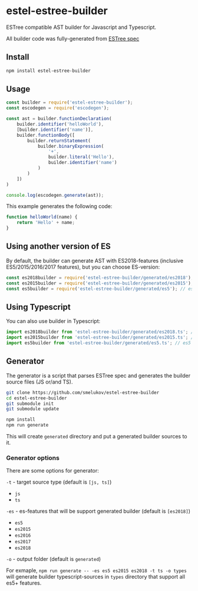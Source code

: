 # estel-estree-builder

ESTree compatible AST builder for Javascript and Typescript.

All builder code was fully-generated from [ESTree spec](https://github.com/estree/estree)

## Install

```sh
npm install estel-estree-builder
```

## Usage

```js
const builder = require('estel-estree-builder');
const escodegen = require('escodegen');

const ast = builder.functionDeclaration(
    builder.identifier('helloWorld'),
    [builder.identifier('name')],
    builder.functionBody([
        builder.returnStatement(
            builder.binaryExpression(
                '+',
                builder.literal('Hello'),
                builder.identifier('name')
            )
        )
    ])
)

console.log(escodegen.generate(ast));
```

This example generates the following code:
```js
function helloWorld(name) {
    return 'Hello' + name;
}
```

## Using another version of ES

By default, the builder can generate AST with ES2018-features (inclusive ES5/2015/2016/2017 features), but you can choose ES-version:

```js
const es2018builder = require('estel-estree-builder/generated/es2018'); // es5-es2018
const es2015builder = require('estel-estree-builder/generated/es2015'); // es5-es2015
const es5builder = require('estel-estree-builder/generated/es5'); // es5
```

## Using Typescript

You can also use builder in Typescript:

```ts
import es2018builder from 'estel-estree-builder/generated/es2018.ts'; // es5-es2018
import es2015builder from 'estel-estree-builder/generated/es2015.ts'; // es5-es2015
import es5builder from 'estel-estree-builder/generated/es5.ts'; // es5
```

## Generator

The generator is a script that parses ESTree spec and generates the builder source files (JS or/and TS).

```sh
git clone https://github.com/smelukov/estel-estree-builder
cd estel-estree-builder
git submodule init
git submodule update

npm install
npm run generate
```

This will create `generated` directory and put a generated builder sources to it.

### Generator options

There are some options for generator:

`-t` - target source type (default is `[js, ts]`)
* `js`
* `ts`

`-es` - es-features that will be support generated builder (default is `[es2018]`)
* `es5`
* `es2015`
* `es2016`
* `es2017`
* `es2018`

`-o` - output folder (default is `generated`)

For exmaple, `npm run generate -- -es es5 es2015 es2018 -t ts -o types` will generate builder typescript-sources in `types` directory that support all es5+ features.

